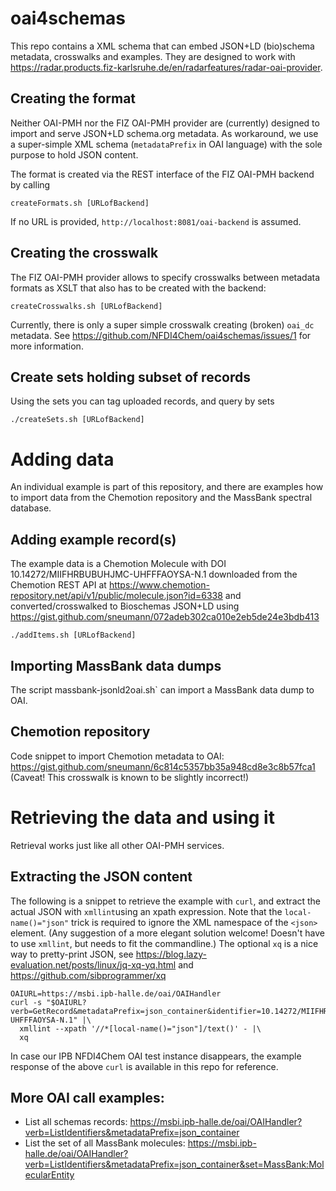 # oai4schemas

This repo contains a XML schema that can embed JSON+LD (bio)schema metadata, crosswalks and examples. They are designed to work with https://radar.products.fiz-karlsruhe.de/en/radarfeatures/radar-oai-provider.

## Creating the format

Neither OAI-PMH nor the FIZ OAI-PMH provider are (currently) designed
to import and serve JSON+LD schema.org metadata. As workaround, we 
use a super-simple XML schema (`metadataPrefix` in OAI language) 
with the sole purpose to hold JSON content.

The format is created via the REST interface of the FIZ OAI-PMH backend
by calling
```
createFormats.sh [URLofBackend]
```
If no URL is provided, `http://localhost:8081/oai-backend` is assumed.

## Creating the crosswalk

The FIZ OAI-PMH provider allows to specify crosswalks between metadata formats
as XSLT that also has to be created with the backend:
```
createCrosswalks.sh [URLofBackend]
```
Currently, there is only a super simple crosswalk creating (broken) `oai_dc` metadata. 
See https://github.com/NFDI4Chem/oai4schemas/issues/1 for more information.

## Create sets holding subset of records
Using the sets you can tag uploaded records, and query by sets
```
./createSets.sh [URLofBackend]
```

# Adding data 

An individual example is part of this repository, and there are examples 
how to import data from the Chemotion repository and the MassBank spectral database.

## Adding example record(s)

The example data is a Chemotion Molecule
with DOI 10.14272/MIIFHRBUBUHJMC-UHFFFAOYSA-N.1
downloaded from the Chemotion REST API
at https://www.chemotion-repository.net/api/v1/public/molecule.json?id=6338
and converted/crosswalked to Bioschemas JSON+LD
using https://gist.github.com/sneumann/072adeb302ca010e2eb5de24e3bdb413
```
./addItems.sh [URLofBackend]
```

## Importing MassBank data dumps

The script massbank-jsonld2oai.sh` can import a MassBank data dump to OAI.

## Chemotion repository 

Code snippet to import Chemotion metadata to OAI: 
https://gist.github.com/sneumann/6c814c5357bb35a948cd8e3c8b57fca1 
(Caveat! This crosswalk is known to be slightly incorrect!)

# Retrieving the data and using it

Retrieval works just like all other OAI-PMH services. 

## Extracting the JSON content

The following is a snippet to retrieve the example with `curl`, 
and extract the actual JSON with `xmllint`using an xpath expression.
Note that the `local-name()="json"` trick is required to ignore 
the XML namespace of the `<json>` element. (Any suggestion of 
a more elegant solution welcome! Doesn't have to use `xmllint`, but needs 
to fit the commandline.)
The optional `xq` is a nice way to pretty-print JSON, see https://blog.lazy-evaluation.net/posts/linux/jq-xq-yq.html
and https://github.com/sibprogrammer/xq
```
OAIURL=https://msbi.ipb-halle.de/oai/OAIHandler
curl -s "$OAIURL?verb=GetRecord&metadataPrefix=json_container&identifier=10.14272/MIIFHRBUBUHJMC-UHFFFAOYSA-N.1" |\
  xmllint --xpath '//*[local-name()="json"]/text()' - |\
  xq
```
In case our IPB NFDI4Chem OAI test instance disappears, 
the example response of the above `curl` is available 
in this repo for reference.

## More OAI call examples:

- List all schemas records: https://msbi.ipb-halle.de/oai/OAIHandler?verb=ListIdentifiers&metadataPrefix=json_container
- List the set of all MassBank molecules: https://msbi.ipb-halle.de/oai/OAIHandler?verb=ListIdentifiers&metadataPrefix=json_container&set=MassBank:MolecularEntity


